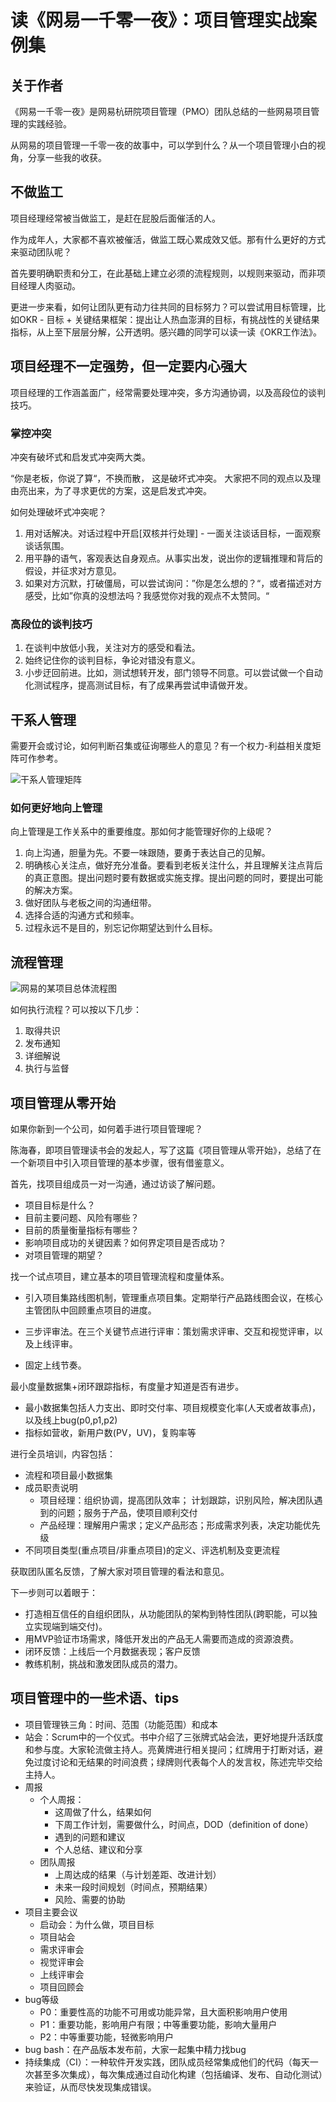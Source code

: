 # 读《网易一千零一夜》：项目管理实战案例集


## 关于作者

《网易一千零一夜》是网易杭研院项目管理（PMO）团队总结的一些网易项目管理的实践经验。

从网易的项目管理一千零一夜的故事中，可以学到什么？从一个项目管理小白的视角，分享一些我的收获。

## 不做监工

项目经理经常被当做监工，是赶在屁股后面催活的人。

作为成年人，大家都不喜欢被催活，做监工既心累成效又低。那有什么更好的方式来驱动团队呢？

首先要明确职责和分工，在此基础上建立必须的流程规则，以规则来驱动，而非项目经理人肉驱动。

更进一步来看，如何让团队更有动力往共同的目标努力？可以尝试用目标管理，比如OKR - 目标 + 关键结果框架：提出让人热血澎湃的目标，有挑战性的关键结果指标，从上至下层层分解，公开透明。感兴趣的同学可以读一读《OKR工作法》。

## 项目经理不一定强势，但一定要内心强大

项目经理的工作涵盖面广，经常需要处理冲突，多方沟通协调，以及高段位的谈判技巧。

### 掌控冲突

冲突有破坏式和启发式冲突两大类。

“你是老板，你说了算“，不换而散， 这是破坏式冲突。
大家把不同的观点以及理由亮出来，为了寻求更优的方案，这是启发式冲突。

如何处理破坏式冲突呢？

1. 用对话解决。对话过程中开启[双核并行处理] - 一面关注谈话目标，一面观察谈话氛围。
2. 用平静的语气，客观表达自身观点。从事实出发，说出你的逻辑推理和背后的假设，并征求对方意见。
3. 如果对方沉默，打破僵局，可以尝试询问：”你是怎么想的？“，或者描述对方感受，比如”你真的没想法吗？我感觉你对我的观点不太赞同。“

### 高段位的谈判技巧

1. 在谈判中放低小我，关注对方的感受和看法。
2. 始终记住你的谈判目标，争论对错没有意义。
3. 小步迂回前进。比如，测试想转开发，部门领导不同意。可以尝试做一个自动化测试程序，提高测试目标，有了成果再尝试申请做开发。

## 干系人管理

需要开会或讨论，如何判断召集或征询哪些人的意见？有一个权力-利益相关度矩阵可作参考。

![干系人管理矩阵](http://p319p95sa.bkt.clouddn.com/power-interest.jpeg)

### 如何更好地向上管理

向上管理是工作关系中的重要维度。那如何才能管理好你的上级呢？

1. 向上沟通，胆量为先。不要一味跟随，要勇于表达自己的见解。
2. 明确核心关注点，做好充分准备。要看到老板关注什么，并且理解关注点背后的真正意图。提出问题时要有数据或实施支撑。提出问题的同时，要提出可能的解决方案。
3. 做好团队与老板之间的沟通纽带。
4. 选择合适的沟通方式和频率。
5. 过程永远不是目的，别忘记你期望达到什么目标。

## 流程管理

![网易的某项目总体流程图](http://p319p95sa.bkt.clouddn.com/overral-workflow.jpg)

如何执行流程？可以按以下几步：

1. 取得共识
2. 发布通知
3. 详细解说
4. 执行与监督

## 项目管理从零开始

如果你新到一个公司，如何着手进行项目管理呢？

陈海春，即项目管理读书会的发起人，写了这篇《项目管理从零开始》，总结了在一个新项目中引入项目管理的基本步骤，很有借鉴意义。

首先，找项目组成员一对一沟通，通过访谈了解问题。

* 项目目标是什么？
* 目前主要问题、风险有哪些？
* 目前的质量衡量指标有哪些？
* 影响项目成功的关键因素？如何界定项目是否成功？
* 对项目管理的期望？

找一个试点项目，建立基本的项目管理流程和度量体系。

* 引入项目集路线图机制，管理重点项目集。定期举行产品路线图会议，在核心主管团队中回顾重点项目的进度。

* 三步评审法。在三个关键节点进行评审：策划需求评审、交互和视觉评审，以及上线评审。

* 固定上线节奏。

最小度量数据集+闭环跟踪指标，有度量才知道是否有进步。

* 最小数据集包括人力支出、即时交付率、项目规模变化率(人天或者故事点)，以及线上bug(p0,p1,p2)
* 指标如营收，新用户数(PV，UV)，复购率等

进行全员培训，内容包括：

* 流程和项目最小数据集
* 成员职责说明
  * 项目经理：组织协调，提高团队效率； 计划跟踪，识别风险，解决团队遇到的问题；服务于产品，使项目顺利交付
  * 产品经理：理解用户需求；定义产品形态；形成需求列表，决定功能优先级
* 不同项目类型(重点项目/非重点项目)的定义、评选机制及变更流程

获取团队匿名反馈，了解大家对项目管理的看法和意见。

下一步则可以着眼于：

* 打造相互信任的自组织团队，从功能团队的架构到特性团队(跨职能，可以独立实现端到端交付)。
* 用MVP验证市场需求，降低开发出的产品无人需要而造成的资源浪费。
* 闭环反馈：上线后一个月数据表现；客户反馈
* 教练机制，挑战和激发团队成员的潜力。


## 项目管理中的一些术语、tips

* 项目管理铁三角：时间、范围（功能范围）和成本
* 站会：Scrum中的一个仪式。书中介绍了三张牌式站会法，更好地提升活跃度和参与度。大家轮流做主持人。亮黄牌进行相关提问；红牌用于打断对话，避免过度讨论和无结果的时间浪费；绿牌则代表每个人的发言权，陈述完毕交给主持人。
* 周报
  * 个人周报：
    * 这周做了什么，结果如何
    * 下周工作计划，需要做什么，时间点，DOD（definition of done）
    * 遇到的问题和建议
    * 个人总结、建议和分享
  * 团队周报
    * 上周达成的结果（与计划差距、改进计划）
    * 未来一段时间规划（时间点，预期结果）
    * 风险、需要的协助
* 项目主要会议
  * 启动会：为什么做，项目目标
  * 项目站会
  * 需求评审会
  * 视觉评审会
  * 上线评审会
  * 项目回顾会
* bug等级
  * P0：重要性高的功能不可用或功能异常，且大面积影响用户使用
  * P1：重要功能，影响用户有限；中等重要功能，影响大量用户
  * P2：中等重要功能，轻微影响用户
* bug bash：在产品版本发布前，大家一起集中精力找bug
* 持续集成（CI）：一种软件开发实践，团队成员经常集成他们的代码（每天一次甚至多次集成），每次集成通过自动化构建（包括编译、发布、自动化测试）来验证，从而尽快发现集成错误。

